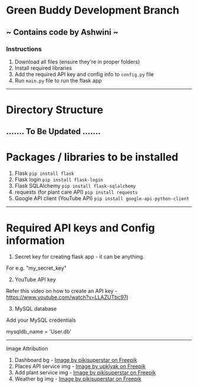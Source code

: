 # Green Buddy Development Branch 
## ~ Contains code by Ashwini ~
### Instructions
1. Download all files (ensure they're in proper folders)
2. Install required libraries
3. Add the required API key and config info to `config.py` file
4. Run `main.py` file to run the flask app

----------------------------------------------------------------------------------------------

# Directory Structure

....... To Be Updated ....... 
----------------------------------------------------------------------------------------------

# Packages / libraries to be installed
1. Flask 
`pip install flask`
2. Flask login
`pip install flask-login`
3. Flask SQLAlchemy
`pip install flask-sqlalchemy`
4. requests (for plant care API)
`pip install requests`
5. Google API client (YouTube API)
`pip install google-api-python-client`
----------------------------------------------------------------------------------------------

# Required API keys and Config information
1. Secret key for creating flask app - it can be anything.

For e.g. "my_secret_key"

2. YouTube API key

Refer this video on how to create an API key - https://www.youtube.com/watch?v=LLAZUTbc97I

3. MySQL database

Add your MySQL credentials

mysqldb_name = 'User.db'

----------------------------------------------------------------------------------------------

Image Attribution
1. Dashboard bg - 
<a href="https://www.freepik.com/free-vector/tropical-flower-background_2920876.htm#from_view=detail_alsolike">Image by pikisuperstar on Freepik</a>
2. Places API service img - 
<a href="https://www.freepik.com/free-vector/flower-shop-facade-night-city-street-vector-cartoon-illustration-urban-floral-boutique-gift-storefront-with-illuminated-windows-garlands-striped-tent-door-flowerpots-shelf_66811049.htm#fromView=search&page=2&position=48&uuid=48f47d53-7e5d-48c4-a563-969639b77082">Image by upklyak on Freepik</a>
3. Add plant service img -
<a href="https://www.freepik.com/free-vector/hand-drawn-people-taking-photos-with-smartphone_16408153.htm#fromView=search&page=1&position=3&uuid=9e29063a-d810-4a0f-8923-ec6a9ea23d97">Image by pikisuperstar on Freepik</a>
4. Weather bg img - 
<a href="https://www.freepik.com/free-vector/background-monsoon-season_45203923.htm#fromView=search&page=1&position=2&uuid=2fe6f7a7-fcab-422d-88f2-e2ce03398f47">Image by pikisuperstar on Freepik</a>
